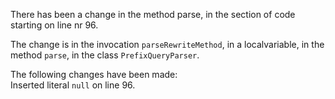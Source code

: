There has been a change in the method parse, in the section of code starting on line nr 96.
  
The change is in the invocation ```parseRewriteMethod```, in a localvariable, in the method ```parse```, in the class ```PrefixQueryParser```.
  
The following changes have been made:  
Inserted literal ```null``` on line 96.  
